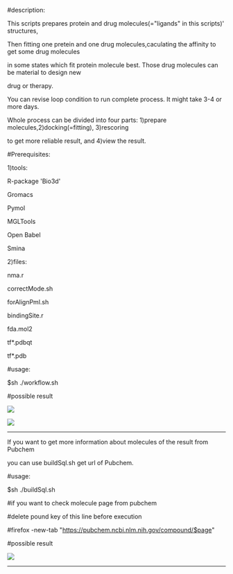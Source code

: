 
#description:                                                                                      
                                                                                                  

This scripts prepares protein and drug molecules(="ligands" in this scripts)' structures,         

Then fitting one pretein and one drug molecules,caculating the affinity to get some drug molecules

in some states which fit protein molecule best. Those drug molecules can be material to design new

drug or therapy.

You can revise loop condition to run complete process. It might take 3-4 or more days.

Whole process can be divided into four parts: 1)prepare molecules,2)docking(=fitting), 3)rescoring

to get more reliable result, and 4)view the result.

#Prerequisites:


1)tools:

R-package 'Bio3d'

Gromacs

Pymol

MGLTools

Open Babel

Smina


2)files:

nma.r

correctMode.sh

forAlignPml.sh

bindingSite.r

fda.mol2

tf*.pdbqt

tf*.pdb


#usage:


$sh ./workflow.sh

#possible result

![](https://github.com/k-eeer/screening/blob/master/illustration/tf1Lig771.png)


![](https://github.com/k-eeer/screening/blob/master/illustration/tf1Lig771Far.png)

----------------------------------------------------------------------------------------------------------------------
If you want to get more information about molecules of the result from Pubchem

you can use buildSql.sh get url of Pubchem.

#usage:

$sh ./buildSql.sh

#if you want to check molecule page from pubchem

#delete pound key of this line before execution 

#firefox -new-tab "https://pubchem.ncbi.nlm.nih.gov/compound/$page"

#possible result

![](https://github.com/k-eeer/screening/blob/master/illustration/buildSql.png)



----------------------------------------------------------------------------------------------------
